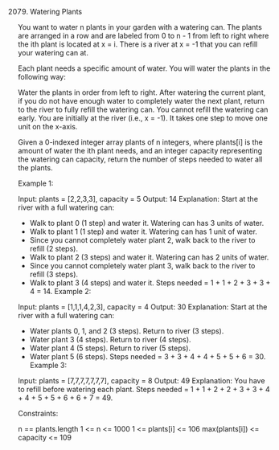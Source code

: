 2079. Watering Plants

You want to water n plants in your garden with a watering can. The plants are arranged in a row and are labeled from 0 to n - 1 from left to right where the ith plant is located at x = i. There is a river at x = -1 that you can refill your watering can at.

Each plant needs a specific amount of water. You will water the plants in the following way:

Water the plants in order from left to right.
After watering the current plant, if you do not have enough water to completely water the next plant, return to the river to fully refill the watering can.
You cannot refill the watering can early.
You are initially at the river (i.e., x = -1). It takes one step to move one unit on the x-axis.

Given a 0-indexed integer array plants of n integers, where plants[i] is the amount of water the ith plant needs, and an integer capacity representing the watering can capacity, return the number of steps needed to water all the plants.

Example 1:

Input: plants = [2,2,3,3], capacity = 5
Output: 14
Explanation: Start at the river with a full watering can:

- Walk to plant 0 (1 step) and water it. Watering can has 3 units of water.
- Walk to plant 1 (1 step) and water it. Watering can has 1 unit of water.
- Since you cannot completely water plant 2, walk back to the river to refill (2 steps).
- Walk to plant 2 (3 steps) and water it. Watering can has 2 units of water.
- Since you cannot completely water plant 3, walk back to the river to refill (3 steps).
- Walk to plant 3 (4 steps) and water it.
  Steps needed = 1 + 1 + 2 + 3 + 3 + 4 = 14.
  Example 2:

Input: plants = [1,1,1,4,2,3], capacity = 4
Output: 30
Explanation: Start at the river with a full watering can:

- Water plants 0, 1, and 2 (3 steps). Return to river (3 steps).
- Water plant 3 (4 steps). Return to river (4 steps).
- Water plant 4 (5 steps). Return to river (5 steps).
- Water plant 5 (6 steps).
  Steps needed = 3 + 3 + 4 + 4 + 5 + 5 + 6 = 30.
  Example 3:

Input: plants = [7,7,7,7,7,7,7], capacity = 8
Output: 49
Explanation: You have to refill before watering each plant.
Steps needed = 1 + 1 + 2 + 2 + 3 + 3 + 4 + 4 + 5 + 5 + 6 + 6 + 7 = 49.

Constraints:

n == plants.length
1 <= n <= 1000
1 <= plants[i] <= 106
max(plants[i]) <= capacity <= 109
